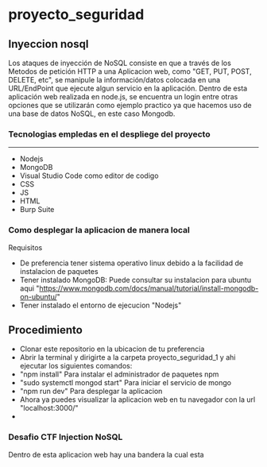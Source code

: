 # proyecto_seguridad

## Inyeccion nosql 
Los ataques de inyección de NoSQL consiste en que a través de los Metodos de petición HTTP a una Aplicacion web, 
como "GET, PUT, POST, DELETE, etc", se manipule la información/datos colocada en una URL/EndPoint que 
ejecute algun servicio en la aplicación.
Dentro de esta aplicación web realizada en node.js, se encuentra un login entre otras opciones que se utilizarán 
como ejemplo practico ya que hacemos uso de una base de datos NoSQL, en este caso Mongodb.

### Tecnologias empledas en el despliege del proyecto
------
* Nodejs
* MongoDB
* Visual Studio Code como editor de codigo
* CSS
* JS
* HTML
* Burp Suite

### Como desplegar la aplicacion de manera local 
Requisitos
* De preferencia tener sistema operativo linux debido a la facilidad de instalacion de paquetes
* Tener instalado MongoDB: Puede consultar su instalacion para ubuntu aqui "https://www.mongodb.com/docs/manual/tutorial/install-mongodb-on-ubuntu/"
* Tener instalado el entorno de ejecucion "Nodejs"
## Procedimiento
* Clonar este repositorio en la ubicacion de tu preferencia
* Abrir la terminal y dirigirte a la carpeta proyecto_seguridad_1 y ahi ejecutar los siguientes comandos:
* "npm install" Para instalar el administrador de paquetes npm
* "sudo systemctl mongod start" Para iniciar el servicio de mongo
* "npm run dev" Para desplegar la aplicacion
* Ahora ya puedes visualizar la aplicacion web en tu navegador con la url "localhost:3000/"
* 
### Desafio CTF Injection NoSQL 
Dentro de esta aplicacion web hay una bandera la cual esta 
